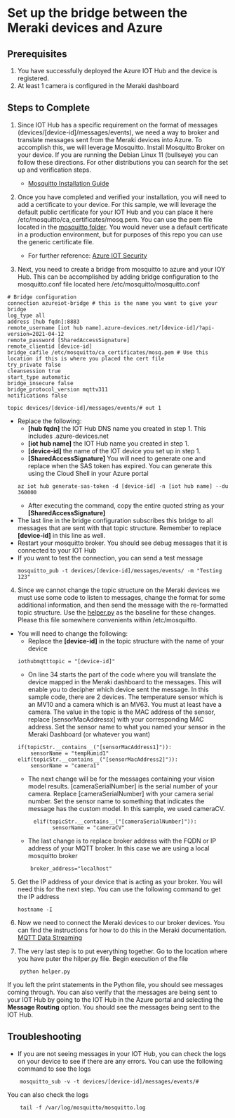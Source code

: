 # Set up the bridge between the Meraki devices and Azure

## Prerequisites
1. You have successfully deployed the Azure IOT Hub and the device is registered.
2. At least 1 camera is configured in the Meraki dashboard

## Steps to Complete

1. Since IOT Hub has a specific requirement on the format of messages (devices/[device-id]/messages/events), we need a way to broker and translate messages sent from the Meraki devices into Azure.  To accomplish this, we will leverage Mosquitto.  Install Mosquitto Broker on your device.  If you are running the Debian Linux 11 (bullseye) you can follow these directions.  For other distributions you can search for the set up and verification steps.
    - [Mosquitto Installation Guide](https://www.howtoforge.com/how-to-install-mosquitto-mqtt-message-broker-on-debian-11/)

2. Once you have completed and verified your installation, you will need to add a certificate to your device.  For this sample, we will leverage the default public certificate for your IOT Hub and you can place it here /etc/mosquitto/ca_certificates/mosq.pem.  You can use the pem file located in the [mosquitto folder](mosquitto/mosq.pem).  You would never use a default certificate in a production environment, but for purposes of this repo you can use the generic certificate file.
    - For further reference: [Azure IOT Security](https://learn.microsoft.com/en-us/azure/iot/iot-overview-security)

3. Next, you need to create a bridge from mosquitto to azure and your IOY Hub.  This can be accomplished by adding bridge configuration to the mosquitto.conf file located here /etc/mosquitto/mosquitto.conf
```
# Bridge configuration
connection azureiot-bridge # this is the name you want to give your bridge
log_type all
address [hub fqdn]:8883
remote_username [iot hub name].azure-devices.net/[device-id]/?api-version=2021-04-12
remote_password [SharedAccessSignature]
remote_clientid [device-id]
bridge_cafile /etc/mosquitto/ca_certificates/mosq.pem # Use this location if this is where you placed the cert file
try_private false
cleansession true
start_type automatic
bridge_insecure false
bridge_protocol_version mqttv311
notifications false

topic devices/[device-id]/messages/events/# out 1
```

- Replace the following:
    - **[hub fqdn]** the IOT Hub DNS name you created in step 1.  This includes .azure-devices.net
    - **[iot hub name]** the IOT Hub name you created in step 1.
    - **[device-id]** the name of the IOT device you set up in step 1.
    - **[SharedAccessSignature]**  You will need to generate one and replace when the SAS token has expired.  You can generate this using the Cloud Shell in your Azure portal
    ```
    az iot hub generate-sas-token -d [device-id] -n [iot hub name] --du 360000
    ```
    - After executing the command, copy the entire quoted string as your **[SharedAccessSignature]**
- The last line in the bridge configuration subscribes this bridge to all messages that are sent with that topic structure.  Remember to replace **[device-id]** in this line as well.
- Restart your mosquitto broker.  You should see debug messages that it is connected to your IOT Hub
- If you want to test the connection, you can send a test message
    ```
    mosquitto_pub -t devices/[device-id]/messages/events/ -m "Testing 123"
    ```

4. Since we cannot change the topic structure on the Meraki devices we must use some code to listen to messages, change the format for some additional information, and then send the message with the re-formatted topic structure.  Use the [helper.py](mosquitto/helper.py) as the baseline for these changes.  Please this file somewhere convenients within /etc/mosquitto.
- You will need to change the following:
    - Replace the **[device-id]** in the topic structure with the name of your device
    ```
    iothubmqtttopic = "[device-id]"
    ```
    - On line 34 starts the part of the code where you will translate the device mapped in the Meraki dashboard to the messages.  This will enable you to decipher which device sent the message.  In this sample code, there are 2 devices.  The temperature sensor which is an MV10 and a camera which is an MV63.  You must at least have a camera.  The value in the topic is the MAC address of the sensor, replace [sensorMacAddressx] with your corresponding MAC address.  Set the sensor name to what you named your sensor in the Meraki Dashboard (or whatever you want)
    ```
    if(topicStr.__contains__("[sensorMacAddress1]")):
        sensorName = "tempHumid1"
    elif(topicStr.__contains__("[sensorMacAddress2]")):
        sensorName = "camera1"
    ```
    - The next change will be for the messages containing your vision model results.  [cameraSerialNumber] is the serial number of your camera.  Replace [cameraSerialNumber] with your camera serial number.  Set the sensor name to something that indicates the message has the custom model.  In this sample, we used cameraCV.
    ```
         elif(topicStr.__contains__("[cameraSerialNumber]")):
               sensorName = "cameraCV"
    ```
    - The last change is to replace broker address with the FQDN or IP address of your MQTT broker.  In this case we are using a local mosquitto broker
    ```
        broker_address="localhost"
    ```

5. Get the IP address of your device that is acting as your broker.  You will need this for the next step.  You can use the following command to get the IP address
    ```
    hostname -I
    ```

6. Now we need to connect the Meraki devices to our broker devices.  You can find the instructions for how to do this in the Meraki documentation. [MQTT Data Streaming](https://documentation.meraki.com/MR/Other_Topics/MR_MQTT_Data_Streaming)

7. The very last step is to put everything together.  Go to the location where you have puter the hilper.py file.  Begin execution of the file
```
    python helper.py
```
If you left the print statements in the Python file, you should see messages coming through.  You can also verify that the messages are being sent to your IOT Hub by going to the IOT Hub in the Azure portal and selecting the **Message Routing** option.  You should see the messages being sent to the IOT Hub.

## Troubleshooting
- If you are not seeing messages in your IOT Hub, you can check the logs on your device to see if there are any errors.  You can use the following command to see the logs
```
    mosquitto_sub -v -t devices/[device-id]/messages/events/#
```
You can also check the logs
```
    tail -f /var/log/mosquitto/mosquitto.log
```